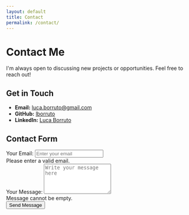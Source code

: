 ```yaml
---
layout: default
title: Contact
permalink: /contact/
---
```


<link
  rel="stylesheet"
  href="https://cdnjs.cloudflare.com/ajax/libs/bootstrap/5.3.1/css/bootstrap.min.css"
/>

# Contact Me

I'm always open to discussing new projects or opportunities. Feel free to reach out!

## Get in Touch

- **Email:** [luca.borruto@gmail.com](mailto:luca.borruto@gmail.com)
- **GitHub:** [lborruto](https://github.com/lborruto)
- **LinkedIn:** [Luca Borruto](https://www.linkedin.com/in/lborruto/)

## Contact Form

<div class="container mt-4">
  <form
    action="https://formspree.io/f/xnnqgjnn"
    method="POST"
    class="needs-validation"
    novalidate
  >
    <div class="mb-3">
      <label for="email" class="form-label">Your Email:</label>
      <input
        type="email"
        class="form-control"
        id="email"
        name="email"
        placeholder="Enter your email"
        required
      />
      <div class="invalid-feedback">Please enter a valid email.</div>
    </div>
    <div class="mb-3">
      <label for="message" class="form-label">Your Message:</label>
      <textarea
        class="form-control"
        id="message"
        name="message"
        rows="5"
        placeholder="Write your message here"
        required
      ></textarea>
      <div class="invalid-feedback">Message cannot be empty.</div>
    </div>
    <button type="submit" class="btn btn-primary w-100">Send Message</button>
  </form>
</div>

<script>
  // Bootstrap validation script
  (function () {
    "use strict";
    const forms = document.querySelectorAll(".needs-validation");
    Array.prototype.slice.call(forms).forEach(function (form) {
      form.addEventListener(
        "submit",
        function (event) {
          if (!form.checkValidity()) {
            event.preventDefault();
            event.stopPropagation();
          }
          form.classList.add("was-validated");
        },
        false
      );
    });
  })();
</script>